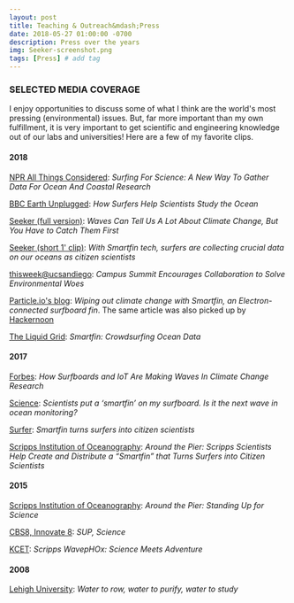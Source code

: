 ```yaml
---
layout: post
title: Teaching & Outreach&mdash;Press
date: 2018-05-27 01:00:00 -0700
description: Press over the years
img: Seeker-screenshot.png
tags: [Press] # add tag
---
```


### SELECTED MEDIA COVERAGE
I enjoy opportunities to discuss some of what I think are the world's most pressing (environmental) issues. But, far more important than my own fulfillment, it is very important to get scientific and engineering knowledge out of our labs and universities! Here are a few of my favorite clips.

#### 2018
[NPR All Things Considered](https://www.npr.org/2018/07/16/629588460/surfing-for-science-a-new-way-to-gather-data-for-ocean-and-coastal-research): _Surfing For Science: A New Way To Gather Data For Ocean And Coastal Research_

[BBC Earth Unplugged](https://youtu.be/CU-IX8tqP_4): _How Surfers Help Scientists Study the Ocean_

[Seeker (full version)](https://www.youtube.com/watch?v=toeoYNQNZgA): _Waves Can Tell Us A Lot About Climate Change, But You Have to Catch Them First_

[Seeker (short 1' clip)](https://www.facebook.com/SeekerMedia/videos/10155770047803387/): _With Smartfin tech, surfers are collecting crucial data on our oceans as citizen scientists_

[thisweek@ucsandiego](http://ucsdnews.ucsd.edu/feature/campus-summit-encourages-collaboration-to-solve-environmental-woes): _Campus Summit Encourages Collaboration to Solve Environmental Woes_

[Particle.io's blog](https://blog.particle.io/2018/06/19/smartfin/): _Wiping out climate change with Smartfin, an Electron-connected surfboard fin_.
The same article was also picked up by [Hackernoon](https://hackernoon.com/wiping-out-climate-change-with-smartfin-an-electron-connected-surfboard-fin-c20d18ed5b43)

[The Liquid Grid](http://theliquidgrid.com/2018/04/23/smartfin-crowdsurfing-ocean-data/): _Smartfin: Crowdsurfing Ocean Data_

#### 2017

[Forbes](https://www.forbes.com/sites/delltechnologies/2017/11/22/how-surfboards-and-iot-are-making-waves-in-climate-change-research): _How Surfboards and IoT Are Making Waves In Climate Change Research_

[Science](https://scim.ag/smartfins): _Scientists put a ‘smartfin’ on my surfboard. Is it the next wave in ocean monitoring?_

[Surfer](https://www.surfer.com/features/smartfin-turns-surfers-into-citizen-scientists/): _Smartfin turns surfers into citizen scientists_

[Scripps Institution of Oceanography](https://scripps.ucsd.edu/news/around-pier-scripps-scientists-help-create-and-distribute-smartfin-turns-surfers-citizen): _Around the Pier: Scripps Scientists Help Create and Distribute a “Smartfin” that Turns Surfers into Citizen Scientists_

#### 2015

[Scripps Institution of Oceanography](https://scripps.ucsd.edu/news/around-pier-standing-science): _Around the Pier: Standing Up for Science_

[CBS8, Innovate 8](https://www.cbs8.com/category/155799/video-landing-page?autoStart=true&topVideoCatNo=default&clipId=11751920): _SUP, Science_

[KCET](https://www.kcet.org/shows/california-coastal-trail/scripps-wavephox-science-meets-adventure): _Scripps WavepHOx: Science Meets Adventure_

#### 2008
[Lehigh University](https://www1.lehigh.edu/news/water-row-water-purify-water-study): _Water to row, water to purify, water to study_
